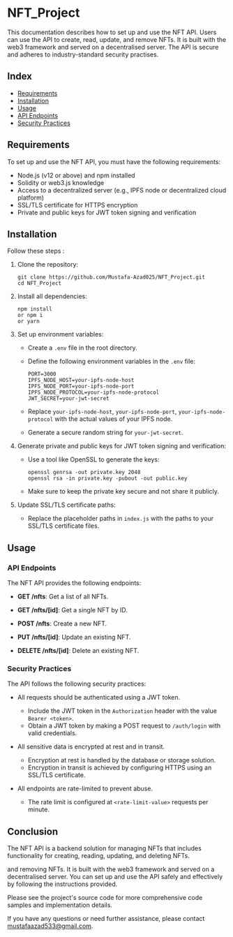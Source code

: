 # NFT_Project

This documentation describes how to set up and use the NFT API. Users can use the API to create, read, update, and remove NFTs. It is built with the web3 framework and served on a decentralised server. The API is secure and adheres to industry-standard security practises.

## Index

- [Requirements](#requirements)
- [Installation](#installation)
- [Usage](#usage)
- [API Endpoints](#api-endpoints)
- [Security Practices](#security-practices)

## Requirements

To set up and use the NFT API, you must have the following requirements:

- Node.js (v12 or above) and npm installed
- Solidity or web3.js knowledge
- Access to a decentralized server (e.g., IPFS node or decentralized cloud platform)
- SSL/TLS certificate for HTTPS encryption
- Private and public keys for JWT token signing and verification

## Installation

Follow these steps :

1. Clone the repository:

   ```shell
   git clone https://github.com/Mustafa-Azad025/NFT_Project.git
   cd NFT_Project
   ```

2. Install all dependencies:

   ```shell
   npm install
   or npm i
   or yarn
   ```

3. Set up environment variables:

   - Create a `.env` file in the root directory.
   - Define the following environment variables in the `.env` file:

     ```
     PORT=3000
     IPFS_NODE_HOST=your-ipfs-node-host
     IPFS_NODE_PORT=your-ipfs-node-port
     IPFS_NODE_PROTOCOL=your-ipfs-node-protocol
     JWT_SECRET=your-jwt-secret
     ```

   - Replace `your-ipfs-node-host`, `your-ipfs-node-port`, `your-ipfs-node-protocol` with the actual values of your IPFS node.
   - Generate a secure random string for `your-jwt-secret`.

4. Generate private and public keys for JWT token signing and verification:

   - Use a tool like OpenSSL to generate the keys:
     ```shell
     openssl genrsa -out private.key 2048
     openssl rsa -in private.key -pubout -out public.key
     ```
   - Make sure to keep the private key secure and not share it publicly.

5. Update SSL/TLS certificate paths:
   - Replace the placeholder paths in `index.js` with the paths to your SSL/TLS certificate files.

## Usage

### API Endpoints

The NFT API provides the following endpoints:

- **GET /nfts**: Get a list of all NFTs.

- **GET /nfts/[id]**: Get a single NFT by ID.

- **POST /nfts**: Create a new NFT.

- **PUT /nfts/[id]**: Update an existing NFT.

- **DELETE /nfts/[id]**: Delete an existing NFT.

### Security Practices

The API follows the following security practices:

- All requests should be authenticated using a JWT token.

  - Include the JWT token in the `Authorization` header with the value `Bearer <token>`.
  - Obtain a JWT token by making a POST request to `/auth/login` with valid credentials.

- All sensitive data is encrypted at rest and in transit.

  - Encryption at rest is handled by the database or storage solution.
  - Encryption in transit is achieved by configuring HTTPS using an SSL/TLS certificate.

- All endpoints are rate-limited to prevent abuse.
  - The rate limit is configured at `<rate-limit-value>` requests per minute.

## Conclusion

The NFT API is a backend solution for managing NFTs that includes functionality for creating, reading, updating, and deleting NFTs.

and removing NFTs. It is built with the web3 framework and served on a decentralised server. You can set up and use the API safely and effectively by following the instructions provided.

Please see the project's source code for more comprehensive code samples and implementation details.

If you have any questions or need further assistance, please contact [mustafaazad533@gmail.com](mailto:mustafaazad533@gmail.com).
